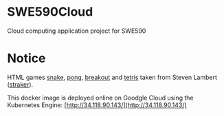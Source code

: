 # SWE590Cloud
Cloud computing application project for SWE590

# Notice
HTML games [snake](https://gist.github.com/straker/ff00b4b49669ad3dec890306d348adc4), [pong](https://gist.github.com/straker/81b59eecf70da93af396f963596dfdc5), [breakout](https://gist.github.com/straker/98a2aed6a7686d26c04810f08bfaf66b) and [tetris](https://gist.github.com/straker/3c98304f8a6a9174efd8292800891ea1) taken from Steven Lambert ([straker](https://gist.github.com/straker)).

This docker image is deployed online on Goodgle Cloud using the Kubernetes Engine:
[http://34.118.90.143/](http://34.118.90.143/)
